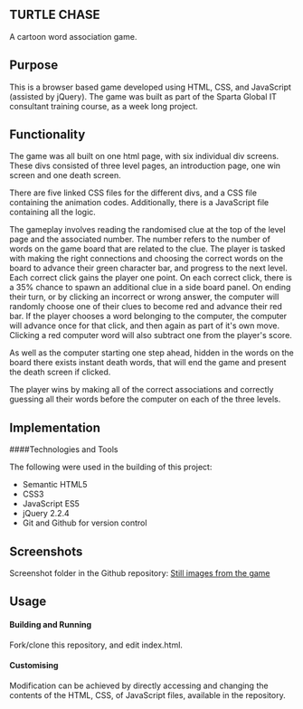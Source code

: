 ## TURTLE CHASE  

A cartoon word association game.

## Purpose  

This is a browser based game developed using HTML, CSS, and JavaScript (assisted by jQuery). The game was built as part of the Sparta Global IT consultant training course, as a week long project.  

## Functionality  

The game was all built on one html page, with six individual div screens. These divs consisted of three level pages, an introduction page, one win screen and one death screen. 

There are five linked CSS files for the different divs, and a CSS file containing the animation codes. Additionally, there is a JavaScript file containing all the logic.

The gameplay involves reading the randomised clue at the top of the level page and the associated number. The number refers to the number of words on the game board that are related to the clue. The player is tasked with making the right connections and choosing the correct words on the board to advance their green character bar, and progress to the next level. Each correct click gains the player one point. On each correct click, there is a 35% chance to spawn an additional clue in a side board panel. On ending their turn, or by clicking an incorrect or wrong answer, the computer will randomly choose one of their clues to become red and advance their red bar. If the player chooses a word belonging to the computer, the computer will advance once for that click, and then again as part of it's own move. Clicking a red computer word will also subtract one from the player's score.  

As well as the computer starting one step ahead, hidden in the words on the board there exists instant death words, that will end the game and present the death screen if clicked.  

The player wins by making all of the correct associations and correctly guessing all their words before the computer on each of the three levels. 

## Implementation  

####Technologies and Tools

The following were used in the building of this project:

* Semantic HTML5
* CSS3
* JavaScript ES5
* jQuery 2.2.4
* Git and Github for version control

## Screenshots 

Screenshot folder in the Github repository: 
[Still images from the game](https://github.com/MashR3/Project-One-JS-Game/tree/master/screenshots)

## Usage
#### Building and Running

Fork/clone this repository, and edit index.html. 

#### Customising 
Modification can be achieved by directly accessing and changing the contents of the HTML, CSS, of JavaScript files, available in the repository.

